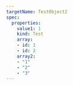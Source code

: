 ```yaml
---
targetName: TestObject2
spec:
  properties:
    value1: 1
    kind: Test
    array:
    - id: 1
    - id: 2
    array2:
    - "1"
    - "2"
    - "3"
---
```


